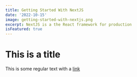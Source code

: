 ```yaml
---
title: Getting Started With NextJS
date: '2022-10-15'
image: getting-started-with-nextjs.png
excerpt: NextJS is a the React framework for production
isFeatured: true
---
```


# This is a title

This is some regular text with  a [link](https://google.com)